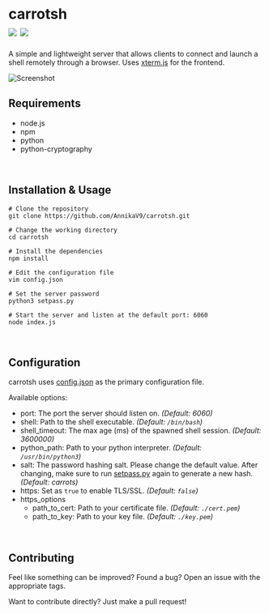 
# carrotsh <br /> <a target="_blank" href="https://github.com/AnnikaV9/carrotsh" title="Version"><img src="https://img.shields.io/static/v1?label=Version&message=0.1.0&color=red"></a> <a target="_blank" href="https://github.com/AnnikaV9/carrotsh/blob/master/LICENSE" title="License"><img src="https://img.shields.io/static/v1?label=License&message=The%20Unlicense&color=blue"></a>
A simple and lightweight server that allows clients to connect and launch a shell remotely through a browser. Uses [xterm.js](https://github.com/xtermjs/xterm.js/) for the frontend.


![Screenshot](https://cdn.discordapp.com/attachments/699852562505138236/916156149143842906/record1.gif)
<br />

## Requirements
 - node.js
 - npm
 - python
 - python-cryptography
 
<br />
 
## Installation & Usage
```
# Clone the repository
git clone https://github.com/AnnikaV9/carrotsh.git
 
# Change the working directory
cd carrotsh

# Install the dependencies
npm install

# Edit the configuration file
vim config.json

# Set the server password
python3 setpass.py

# Start the server and listen at the default port: 6060
node index.js
```

<br />

## Configuration
carrotsh uses [config.json](https://github.com/AnnikaV9/carrotsh/blob/master/config.json) as the primary configuration file.

Available options:
 - port: The port the server should listen on. *(Default: 6060)*
 - shell: Path to the shell executable. *(Default: `/bin/bash`)*
 - shell_timeout: The max age (ms) of the spawned shell session. *(Default: 3600000)*
 - python_path: Path to your python interpreter. *(Default: `/usr/bin/python3`)*
 - salt: The password hashing salt. Please change the default value. After changing, make sure to run [setpass.py](https://github.com/AnnikaV9/carrotsh/blob/master/setpass.py) again to generate a new hash. *(Default: carrots)*
 - https: Set as `true` to enable TLS/SSL. *(Default: `false`)*
 - https_options
    * path_to_cert: Path to your certificate file. *(Default: `./cert.pem`)*
    * path_to_key: Path to your key file. *(Default: `./key.pem`)*

<br />

## Contributing
Feel like something can be improved? Found a bug? Open an issue with the appropriate tags.

Want to contribute directly? Just make a pull request!
